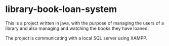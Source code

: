 # library-book-loan-system
This is a project written in java, with the purpose of managing the users of a library and also
managing and watching the books they have loaned.

The project is communicating with a local SQL server using XAMPP.